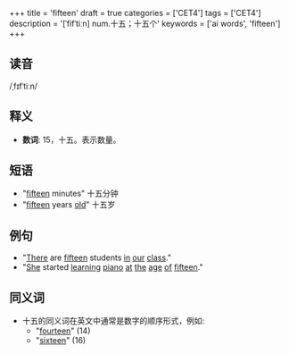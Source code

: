 +++
title = 'fifteen'
draft = true
categories = ['CET4']
tags = ['CET4']
description = '[ˈfifˈtiːn] num.十五；十五个'
keywords = ['ai words', 'fifteen']
+++

## 读音
/ˌfɪfˈtiːn/

## 释义
- **数词**: 15，十五。表示数量。

## 短语
- "[fifteen](/post/fifteen/) minutes" 十五分钟
- "[fifteen](/post/fifteen/) years [old](/post/old/)" 十五岁

## 例句
- "[There](/post/there/) are [fifteen](/post/fifteen/) students [in](/post/in/) [our](/post/our/) [class](/post/class/)."
- "[She](/post/she/) started [learning](/post/learning/) [piano](/post/piano/) [at](/post/at/) [the](/post/the/) [age](/post/age/) [of](/post/of/) [fifteen](/post/fifteen/)."

## 同义词
- 十五的同义词在英文中通常是数字的顺序形式，例如:
  - "[fourteen](/post/fourteen/)" (14)
  - "[sixteen](/post/sixteen/)" (16)
